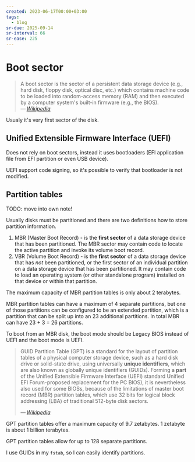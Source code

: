 ```yaml
---
created: 2023-06-17T00:00+03:00
tags:
  - blog
sr-due: 2025-09-14
sr-interval: 66
sr-ease: 225
---
```


# Boot sector

> A boot sector is the sector of a persistent data storage device (e.g., hard disk, floppy disk, optical disc, etc.) which contains machine code to be loaded into random-access memory (RAM) and then executed by a computer system's built-in firmware (e.g., the BIOS).\
> — <cite>[Wikipedia](https://en.wikipedia.org/wiki/Boot_sector)</cite>

Usualy it's very first sector of the disk.

## Unified Extensible Firmware Interface (UEFI)

Does not rely on boot sectors, instead it uses bootloaders (EFI application file from EFI partition or even USB device).

UEFI support code signing, so it's possible to verify that bootloader is not modified.

## Partition tables
TODO: move into own note!

Usually disks must be partitioned and there are two definitions how to store partition information.

1. MBR (Master Boot Record) - is the **first sector** of a data storage device that has been partitioned. The MBR sector may contain code to locate the active partition and invoke its volume boot record.
2. VBR (Volume Boot Record) - is the **first sector** of a data storage device that has _not_ been partitioned, or the first sector of an individual partition on a data storage device that has been partitioned. It may contain code to load an operating system (or other standalone program) installed on that device or within that partition.

The maximum capacity of MBR partition tables is only about 2 terabytes.

MBR partition tables can have a maximum of 4 separate partitions, but one of those partitions can be configured to be an extended partition, which is a partition that can be split up into an 23 additional partitions. In total MBR can have 23 + 3 = 26 partitions.

To boot from an MBR disk, the boot mode should be Legacy BIOS instead of UEFI and the boot mode is UEFI.

> GUID Partition Table (GPT) is a standard for the layout of partition tables of a physical computer storage device, such as a hard disk drive or solid-state drive, using universally **unique identifiers**, which are also known as globally unique identifiers (GUIDs). Forming a **part** of the Unified Extensible Firmware Interface (UEFI) standard Unified EFI Forum-proposed replacement for the PC BIOS), it is nevertheless also used for some BIOSs, because of the limitations of master boot record (MBR) partition tables, which use 32 bits for logical block addressing (LBA) of traditional 512-byte disk sectors.
>
> — <cite>[Wikipedia](https://en.wikipedia.org/wiki/GUID_Partition_Table)</cite>

GPT partition tables offer a maximum capacity of 9.7 zetabytes. 1 zetabyte is about 1 billion terabytes.

GPT partition tables allow for up to 128 separate partitions.

I use GUIDs in my `fstab`, so I can easily identify partitions.
